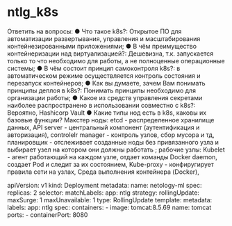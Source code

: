 # ntlg_k8s


Ответить на вопросы: 
● Что такое k8s?: Открытое ПО для автоматизации развертывания, управления и масштабирования контейнезированными приложениями;
● В чём преимущество контейнеризации над виртуализацией?: Дешевизна, т.к. запускается только то что необходимо для работы, а не полноценные операционные системы;
● В чём состоит принцип самоконтроля k8s?: в автоматическом режиме осуществляется контроль состояния и перезапуск контейнеров;
● Как вы думаете, зачем Вам понимать принципы деплоя в k8s?: Понимать принципы необходимо для организации работы;
● Какое из средств управления секретами наиболее распространено в использовании совместно с k8s?: Вероятно, Hashicorp Vault
● Какие типы нод есть в k8s, каковы их базовые функции? Макстер ноды: etcd - распределенное хранилище данных, API server - центральный компонент (аутентификация и авторизация), controlelr manager - контроль узлов, сбор мусора и тд, планировщик - отслеживает созданные ноды без привязанного узла и выбирает узел на котором они должны работать ; рабочие узлы: Kubelet - агент работающий на каждом узле, отдает команды Docker daemon, создает Pod и следит за их состоянием, Kube-proxy - конфиругирует правила сети на узлах, Среда выполнения контейнера (Docker), 

apiVersion: v1
kind: Deployment
metadata:
  name: netology-ml
spec:
  replicas: 2
  selector:
    matchLabels:
      app: ntlg
  strategy:
    rollingUpdate:
      maxSurge: 1
      maxUnavailable: 1
    type: RollingUpdate
  template:
    metadata:
      labels:
        app: ntlg
    spec:
      containers:
        - image: tomcat:8.5.69
          name: tomcat
          ports:
            - containerPort: 8080
